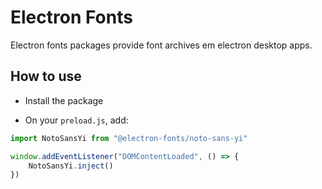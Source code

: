 # Electron Fonts

Electron fonts packages provide font archives em electron desktop apps.

## How to use

* Install the package

* On your `preload.js`, add:

```ts
import NotoSansYi from "@electron-fonts/noto-sans-yi"

window.addEventListener("DOMContentLoaded", () => {
    NotoSansYi.inject()
})
```